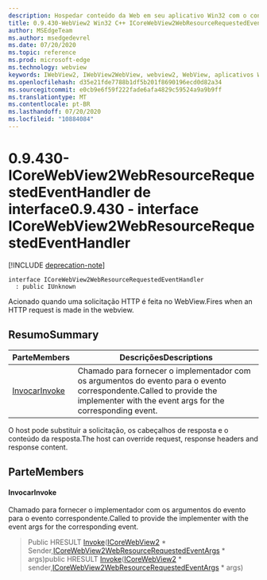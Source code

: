 ```yaml
---
description: Hospedar conteúdo da Web em seu aplicativo Win32 com o controle WebView2 do Microsoft Edge
title: 0.9.430-WebView2 Win32 C++ ICoreWebView2WebResourceRequestedEventHandler
author: MSEdgeTeam
ms.author: msedgedevrel
ms.date: 07/20/2020
ms.topic: reference
ms.prod: microsoft-edge
ms.technology: webview
keywords: IWebView2, IWebView2WebView, webview2, WebView, aplicativos Win32, Win32, Edge, ICoreWebView2, ICoreWebView2Host, controle do navegador, HTML Edge
ms.openlocfilehash: d35e21fde7788b1df5b201f8690196ecd0d82a34
ms.sourcegitcommit: e0cb9e6f59f222fade6afa4829c59524a9a9b9ff
ms.translationtype: MT
ms.contentlocale: pt-BR
ms.lasthandoff: 07/20/2020
ms.locfileid: "10884084"
---
```

# <span data-ttu-id="04c3d-104">0.9.430-ICoreWebView2WebResourceRequestedEventHandler de interface</span><span class="sxs-lookup"><span data-stu-id="04c3d-104">0.9.430 - interface ICoreWebView2WebResourceRequestedEventHandler</span></span> 

[!INCLUDE [deprecation-note](../../includes/deprecation-note.md)]

```
interface ICoreWebView2WebResourceRequestedEventHandler
  : public IUnknown
```

<span data-ttu-id="04c3d-105">Acionado quando uma solicitação HTTP é feita no WebView.</span><span class="sxs-lookup"><span data-stu-id="04c3d-105">Fires when an HTTP request is made in the webview.</span></span>

## <span data-ttu-id="04c3d-106">Resumo</span><span class="sxs-lookup"><span data-stu-id="04c3d-106">Summary</span></span>

 <span data-ttu-id="04c3d-107">Parte</span><span class="sxs-lookup"><span data-stu-id="04c3d-107">Members</span></span>                        | <span data-ttu-id="04c3d-108">Descrições</span><span class="sxs-lookup"><span data-stu-id="04c3d-108">Descriptions</span></span>
--------------------------------|---------------------------------------------
[<span data-ttu-id="04c3d-109">Invocar</span><span class="sxs-lookup"><span data-stu-id="04c3d-109">Invoke</span></span>](#invoke) | <span data-ttu-id="04c3d-110">Chamado para fornecer o implementador com os argumentos do evento para o evento correspondente.</span><span class="sxs-lookup"><span data-stu-id="04c3d-110">Called to provide the implementer with the event args for the corresponding event.</span></span>

<span data-ttu-id="04c3d-111">O host pode substituir a solicitação, os cabeçalhos de resposta e o conteúdo da resposta.</span><span class="sxs-lookup"><span data-stu-id="04c3d-111">The host can override request, response headers and response content.</span></span>

## <span data-ttu-id="04c3d-112">Parte</span><span class="sxs-lookup"><span data-stu-id="04c3d-112">Members</span></span>

#### <span data-ttu-id="04c3d-113">Invocar</span><span class="sxs-lookup"><span data-stu-id="04c3d-113">Invoke</span></span> 

<span data-ttu-id="04c3d-114">Chamado para fornecer o implementador com os argumentos do evento para o evento correspondente.</span><span class="sxs-lookup"><span data-stu-id="04c3d-114">Called to provide the implementer with the event args for the corresponding event.</span></span>

> <span data-ttu-id="04c3d-115">Public HRESULT [Invoke](#invoke)([ICoreWebView2](ICoreWebView2.md) \* Sender,[ICoreWebView2WebResourceRequestedEventArgs](ICoreWebView2WebResourceRequestedEventArgs.md) \* args)</span><span class="sxs-lookup"><span data-stu-id="04c3d-115">public HRESULT [Invoke](#invoke)([ICoreWebView2](ICoreWebView2.md) \* sender,[ICoreWebView2WebResourceRequestedEventArgs](ICoreWebView2WebResourceRequestedEventArgs.md) \* args)</span></span>

